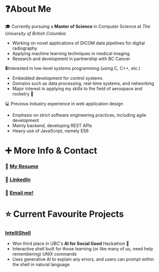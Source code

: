 # ❓About Me

🎓 Currently pursuing a **Master of Science** in Computer Science at _The University of British Columbia_

- Working on novel applications of DICOM data pipelines for digital radiography
- Applying machine learning techniques in medical imaging
- Research and development in partnership with BC Cancer

💲Interested in low-level systems programming (using C, C++, etc.)

- Embedded development for control systems
- Domains such as data processing, real-time systems, and networking
- Major interest in applying my skills to the field of aerospace and rocketry 🚀

💻 Previous industry experience in web application design

- Emphasis on strict software engineering practices, including agile development
- Mainly backend, developing REST APIs
- Heavy use of JavaScript, namely ES6

# ➕ More Info & Contact

### 📃 [My Resume](https://github.com/rileyeaton-ubc/rileyeaton-general-resume/blob/main/RileyEaton_General_Resume.pdf)

### 🔗 [LinkedIn](https://www.linkedin.com/in/rileyeaton)

### 📩 [Email me!](mailto:ryeaton@student.ubc.ca)

# ⭐ Current Favourite Projects

### [IntelliShell](https://github.com/rileyeaton-ubc/intellishell-ai-hackathon)

- Won third place in UBC's **AI for Social Good** Hackathon 🥉
- Interactive shell built for those learning (or like many of us, need help remembering) UNIX commands
- Uses generative AI to explain any errors, and users can prompt within the shell in natural language
